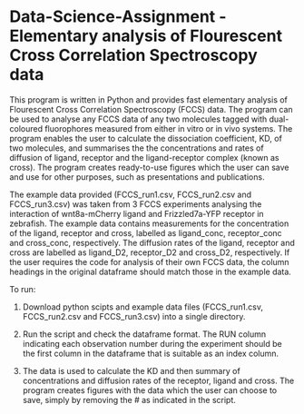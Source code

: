 # Data-Science-Assignment - Elementary analysis of Flourescent Cross Correlation Spectroscopy data

This program is written in Python and provides fast elementary analysis of Flourescent Cross Correlation Spectroscopy (FCCS) data. The program can be used to analyse any FCCS data of any two molecules tagged with dual-coloured fluorophores measured from either in vitro or in vivo systems. The program enables the user to calculate the dissociation coefficient, KD, of two molecules, and summarises the the concentrations and rates of diffusion of ligand, receptor and the ligand-receptor complex (known as cross). The program creates ready-to-use figures which the user can save and use for other purposes, such as presentations and publications.

The example data provided (FCCS_run1.csv, FCCS_run2.csv and FCCS_run3.csv) was taken from 3 FCCS experiments analysing the interaction of wnt8a-mCherry ligand and Frizzled7a-YFP receptor in zebrafish. The example data contains measurements for the concentration of the ligand, receptor and cross, labelled as ligand_conc, receptor_conc and cross_conc, respectively. The diffusion rates of the ligand, receptor and cross are labelled as ligand_D2, receptor_D2 and cross_D2, respectively. If the user requires the code for analysis of their own FCCS data, the column headings in the original dataframe should match those in the example data.

To run:

1. Download python scipts and example data files (FCCS_run1.csv, FCCS_run2.csv and FCCS_run3.csv) into a single directory.

2. Run the script and check the dataframe format. The RUN column indicating each observation number during the experiment should be the first column in the dataframe that is suitable as an index column. 

3. The data is used to calculate the KD and then summary of concentrations and diffusion rates of the receptor, ligand and cross. The program creates figures with the data which the user can choose to save, simply by removing the # as indicated in the script.
